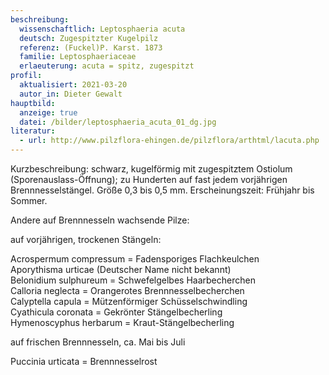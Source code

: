 ```yaml
---
beschreibung:
  wissenschaftlich: Leptosphaeria acuta
  deutsch: Zugespitzter Kugelpilz
  referenz: (Fuckel)P. Karst. 1873
  familie: Leptosphaeriaceae
  erlaeuterung: acuta = spitz, zugespitzt
profil:
  aktualisiert: 2021-03-20
  autor_in: Dieter Gewalt
hauptbild:
  anzeige: true
  datei: /bilder/leptosphaeria_acuta_01_dg.jpg
literatur:
  - url: http://www.pilzflora-ehingen.de/pilzflora/arthtml/lacuta.php
---
```

Kurzbeschreibung: schwarz, kugelförmig mit zugespitztem Ostiolum (Sporenauslass-Öffnung); zu Hunderten auf fast jedem vorjährigen Brennnesselstängel. Größe 0,3 bis 0,5 mm. Erscheinungszeit: Frühjahr bis Sommer.

Andere auf Brennnesseln wachsende Pilze:

auf vorjährigen, trockenen Stängeln:

Acrospermum compressum  =  Fadensporiges Flachkeulchen  
Aporythisma urticae  (Deutscher Name nicht bekannt)  
Belonidium sulphureum  =  Schwefelgelbes Haarbecherchen  
Calloria neglecta  =  Orangerotes Brennnesselbecherchen  
Calyptella capula  =  Mützenförmiger Schüsselschwindling  
Cyathicula coronata  =  Gekrönter Stängelbecherling  
Hymenoscyphus herbarum  =  Kraut-Stängelbecherling  

auf frischen Brennnesseln, ca. Mai bis Juli

Puccinia urticata  =  Brennnesselrost
